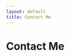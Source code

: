 ```yaml
---
layout: default
title: Contact Me
---
```


<div id="contact">
  <h1 class="pageTitle">Contact Me</h1>
  <div class="contactContent">
  <!---  <p class="intro">This is an example Contact page. If you want to make changes then do so in the <code>contact.html</code> file.</p> 
  
    <p>The form is provided by <a href="http://formspree.io/">Formspree.</a> Follow the directions on their site to set up the form for use.</p>
    --->
    <p class='intro'>I always weclcome discussions and enquires regarding my work, feel free to submit your comments in the forms on the right.</p>
    
  </div>
  <form action="http://formspree.io/xhonglei2007@gmail.com" method="POST">
    <label for="name">Name</label>    
    <input type="text" id="name" name="name" class="full-width"><br>
    <label for="email">Email Address</label>
    <input type="email" id="email" name="_replyto" class="full-width"><br>
    <label for="message">Message</label>
    <textarea name="message" id="message" cols="30" rows="10" class="full-width"></textarea><br>
    <input type="submit" value="Send" class="button">
  </form>
</div>
